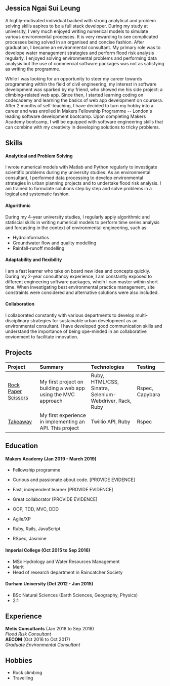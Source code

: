 ## Jessica Ngai Sui Leung

A highly-motivated individual backed with strong analytical and problem solving skills aspires to be a full stack developer. During my study at university, I very much enjoyed writing numerical models to simulate various environmental processes. It is very rewarding to see complicated processes being solved in an organised and concise fashion. After graduation, I became an environmental consultant. My primary role was to develope water management strategies and perform flood risk analysis regularly. I enjoyed solving environmental problems and performing data analysis but the use of commercial software packages was not as satisfying as writing the programme.

While I was looking for an opportunity to steer my career towards programming within the field of civil engineering, my interest in software development was sparked by my friend, who showed me his side project: a climbing-related web app. Since then, I started learning coding on codecademy and learning the basics of web app development on coursera. After 2 months of self-teaching, I have decided to turn my hobby into a career and was enrolled in Makers Fellowship Programme -- London's leading software development bootcamp. Upon completing Makers Academy bootcamp, I will be equipped with software engineering skills that can combine with my creativity in developing solutions to tricky problems. 

## Skills


#### Analytical and Problem Solving

I wrote numerical models with Matlab and Python regularly to investigate scientific problems during my university studies. As an environmental consultant, I performed data processing to develop environmental strategies in urban planning projects and to undertake flood risk analysis. I am trained to formulate solutions step by step and solve problems in a logical and systematic fashion.

#### Algorithmic 

During my 4-year university studies, I regularly apply algorithmic and statiscial skills in writing numerical models to perform time series analysis and forcasting in the context of environmental engineering, such as:

- Hydroinformatics
- Groundwater flow and quality modelling
- Rainfall-runoff modelling

#### Adaptability and flexibility

I am a fast learner who take on board new idea and concepts quickly. During my 2-year consultancy experience, I am constantly exposed to different engineering software packages, whcih I can master within short time. When investigating best environmental practice management, site constraints were considered and alternative solutions were also included. 

#### Collaboration

I collaborated constantly with various departments to develop multi-disciplinary strategies for sustainable urban development as an environmental consultant. I have developed good communication skills and understand the importance of being ope-minded in an collaborative envionment to facilitate innovation.

## Projects
|Project|Summary|Technologies|Testing|
| :---- | :---- | :---- | :---- |
|[Rock Paper Scissors](https://rpsbyjess.herokuapp.com/)| My first project on building a web app using the MVC approach|Ruby, HTML/CSS, <br> Sinatra, Selenium-Webdriver, Rack, Ruby | Rspec, Capybara|
|[Takeaway](https://github.com/jesslns/takeaway-challenge)|My first experience in implementing an API. This project |Twillio API, Ruby|Rspec|

## Education

#### Makers Academy (Jan 2019 - March 2019)

- Fellowship programme
- Curious and passionate about code. [PROVIDE EVIDENCE]
- Fast, independent learner [PROVIDE EVIDENCE]
- Great collaborator [PROVIDE EVIDENCE]

- OOP, TDD, MVC, DDD
- Agile/XP
- Ruby, Rails, JavaScript
- RSpec, Jasmine

#### Imperial College (Oct 2015 to Sep 2016)

- MSc Hydrology and Water Resources Management
- Merit
- Head of research department in Raincatcher Society

#### Durham University (Oct 2012 - Jun 2015)

- BSc Natural Sciences (Earth Sciences, Geography, Physics)
- 2:1

## Experience

**Metis Consultants** (Jan 2018 to Sep 2018)    
*Flood Risk Consultant*  
**AECOM** (Oct 2016 to Oct 2017)   
*Graduate Environmental Consultant*  

## Hobbies

- Rock climbing
- Travelling
